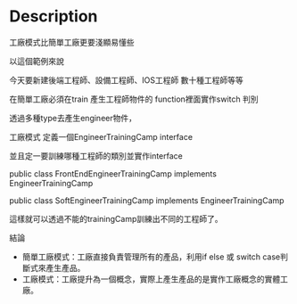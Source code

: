 # Description

工廠模式比簡單工廠更要淺顯易懂些

以這個範例來說

今天要新建後端工程師、設備工程師、IOS工程師 數十種工程師等等

在簡單工廠必須在train 產生工程師物件的 function裡面實作switch 判別

透過多種type去產生engineer物件，

工廠模式 定義一個EngineerTrainingCamp interface

並且定一要訓練哪種工程師的類別並實作interface

public class FrontEndEngineerTrainingCamp implements EngineerTrainingCamp

public class SoftEngineerTrainingCamp implements EngineerTrainingCamp

這樣就可以透過不能的trainingCamp訓練出不同的工程師了。

結論

<ul>
<li>簡單工廠模式：工廠直接負責管理所有的產品，利用if else 或 switch case判斷式來產生產品。</li>
<li>工廠模式：工廠提升為一個概念，實際上產生產品的是實作工廠概念的實體工廠。</li>
</ul>




